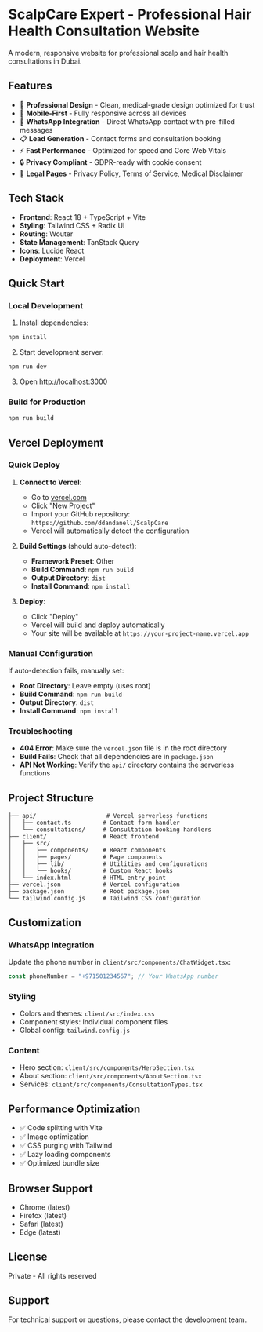 # ScalpCare Expert - Professional Hair Health Consultation Website

A modern, responsive website for professional scalp and hair health consultations in Dubai.

## Features

- 🏥 **Professional Design** - Clean, medical-grade design optimized for trust
- 📱 **Mobile-First** - Fully responsive across all devices
- 💬 **WhatsApp Integration** - Direct WhatsApp contact with pre-filled messages
- 📋 **Lead Generation** - Contact forms and consultation booking
- ⚡ **Fast Performance** - Optimized for speed and Core Web Vitals
- 🔒 **Privacy Compliant** - GDPR-ready with cookie consent
- 📄 **Legal Pages** - Privacy Policy, Terms of Service, Medical Disclaimer

## Tech Stack

- **Frontend**: React 18 + TypeScript + Vite
- **Styling**: Tailwind CSS + Radix UI
- **Routing**: Wouter
- **State Management**: TanStack Query
- **Icons**: Lucide React
- **Deployment**: Vercel

## Quick Start

### Local Development

1. Install dependencies:
```bash
npm install
```

2. Start development server:
```bash
npm run dev
```

3. Open [http://localhost:3000](http://localhost:3000)

### Build for Production

```bash
npm run build
```

## Vercel Deployment

### Quick Deploy
1. **Connect to Vercel**:
   - Go to [vercel.com](https://vercel.com)
   - Click "New Project"
   - Import your GitHub repository: `https://github.com/ddandanell/ScalpCare`
   - Vercel will automatically detect the configuration

2. **Build Settings** (should auto-detect):
   - **Framework Preset**: Other
   - **Build Command**: `npm run build`
   - **Output Directory**: `dist`
   - **Install Command**: `npm install`

3. **Deploy**:
   - Click "Deploy"
   - Vercel will build and deploy automatically
   - Your site will be available at `https://your-project-name.vercel.app`

### Manual Configuration
If auto-detection fails, manually set:
- **Root Directory**: Leave empty (uses root)
- **Build Command**: `npm run build`
- **Output Directory**: `dist`
- **Install Command**: `npm install`

### Troubleshooting
- **404 Error**: Make sure the `vercel.json` file is in the root directory
- **Build Fails**: Check that all dependencies are in `package.json`
- **API Not Working**: Verify the `api/` directory contains the serverless functions

## Project Structure

```
├── api/                    # Vercel serverless functions
│   ├── contact.ts         # Contact form handler
│   └── consultations/     # Consultation booking handlers
├── client/                # React frontend
│   ├── src/
│   │   ├── components/    # React components
│   │   ├── pages/         # Page components
│   │   ├── lib/           # Utilities and configurations
│   │   └── hooks/         # Custom React hooks
│   └── index.html         # HTML entry point
├── vercel.json            # Vercel configuration
├── package.json           # Root package.json
└── tailwind.config.js     # Tailwind CSS configuration
```

## Customization

### WhatsApp Integration
Update the phone number in `client/src/components/ChatWidget.tsx`:
```typescript
const phoneNumber = "+971501234567"; // Your WhatsApp number
```

### Styling
- Colors and themes: `client/src/index.css`
- Component styles: Individual component files
- Global config: `tailwind.config.js`

### Content
- Hero section: `client/src/components/HeroSection.tsx`
- About section: `client/src/components/AboutSection.tsx`
- Services: `client/src/components/ConsultationTypes.tsx`

## Performance Optimization

- ✅ Code splitting with Vite
- ✅ Image optimization
- ✅ CSS purging with Tailwind
- ✅ Lazy loading components
- ✅ Optimized bundle size

## Browser Support

- Chrome (latest)
- Firefox (latest)
- Safari (latest)
- Edge (latest)

## License

Private - All rights reserved

## Support

For technical support or questions, please contact the development team.
